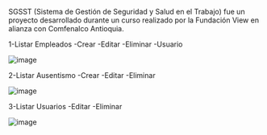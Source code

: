 SGSST (Sistema de Gestión de Seguridad y Salud en el Trabajo) fue un proyecto desarrollado durante un curso realizado por la Fundación View en alianza con Comfenalco Antioquia.

1-Listar Empleados
  -Crear
  -Editar
  -Eliminar
  -Usuario

![image](https://github.com/pablitog21/sgsst/assets/149818575/0d6911f0-46f5-470e-bd7f-1787a2871dae)

2-Listar Ausentismo 
  -Crear
  -Editar
  -Eliminar

![image](https://github.com/pablitog21/sgsst/assets/149818575/8eeb9064-3593-4a5f-942f-9c99e707bfe7)

3-Listar Usuarios
  -Editar
  -Eliminar

![image](https://github.com/pablitog21/sgsst/assets/149818575/f4514a31-9404-40c5-9119-3d6edad94cb3)



